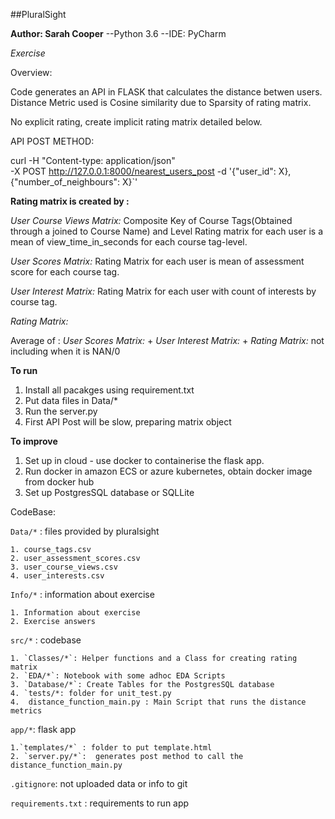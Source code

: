 ##PluralSight

**Author: Sarah Cooper**
--Python 3.6
--IDE: PyCharm

*Exercise*

Overview:

Code generates an API in FLASK that calculates the distance betwen users.
Distance Metric used is Cosine similarity due to Sparsity of rating matrix.

No explicit rating, create implicit rating matrix detailed below.

API POST METHOD:

curl -H "Content-type: application/json" \
-X POST http://127.0.0.1:8000/nearest_users_post -d '{"user_id": X}, {"number_of_neighbours": X}`'

**Rating matrix is created by :**

*User Course Views Matrix:* Composite Key of Course Tags(Obtained through a joined to Course Name) and Level Rating matrix for each user is a mean of view_time_in_seconds for each course tag-level. 

*User Scores Matrix:* Rating Matrix for each user is mean of assessment score for each course tag.

*User Interest Matrix:* Rating Matrix for each user with count of interests by course tag.

*Rating Matrix:* 

Average of : *User Scores Matrix:* + *User Interest Matrix:* + *Rating Matrix:* not including when it is NAN/0

**To run**
1. Install all pacakges using requirement.txt
2. Put data files in Data/*
3. Run the server.py
4. First API Post will be slow, preparing matrix object


**To improve**
1. Set up in cloud - use docker to containerise the flask app.
2. Run docker in amazon ECS or azure kubernetes, obtain docker image from docker hub
3. Set up PostgresSQL database or SQLLite

CodeBase: 

`Data/*` : files provided by pluralsight

    1. course_tags.csv
    2. user_assessment_scores.csv
    3. user_course_views.csv
    4. user_interests.csv

`Info/*` : information about exercise

    1. Information about exercise
    2. Exercise answers

`src/*` : codebase

    1. `Classes/*`: Helper functions and a Class for creating rating matrix
    2. `EDA/*`: Notebook with some adhoc EDA Scripts
    3. `Database/*`: Create Tables for the PostgresSQL database
    4. `tests/*: folder for unit_test.py
    4.  distance_function_main.py : Main Script that runs the distance metrics

`app/*`: flask app

    1.`templates/*` : folder to put template.html
    2. `server.py/*`:  generates post method to call the distance_function_main.py

`.gitignore`: not uploaded data or info to git

`requirements.txt` : requirements to run app